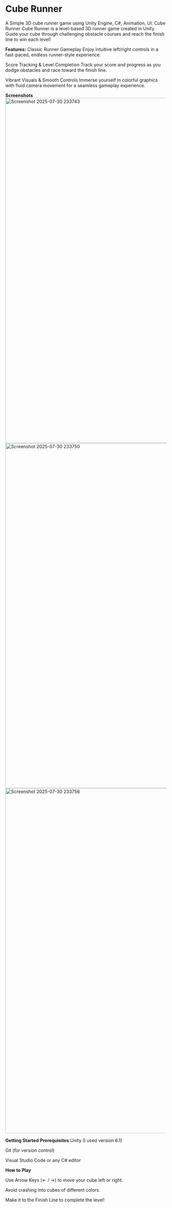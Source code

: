# Cube Runner
A Simple 3D cube runner game using Unity Engine, C#, Animation, UI.
Cube Runner 
Cube Runner  is a level-based 3D runner game created in Unity. Guide your cube through challenging obstacle courses and reach the finish line to win each level!

**Features:**
Classic Runner Gameplay
Enjoy intuitive left/right controls in a fast-paced, endless runner-style experience.

Score Tracking & Level Completion
Track your score and progress as you dodge obstacles and race toward the finish line.

Vibrant Visuals & Smooth Controls
Immerse yourself in colorful graphics with fluid camera movement for a seamless gameplay experience.



**Screenshots**
<img width="1919" height="1079" alt="Screenshot 2025-07-30 233743" src="https://github.com/user-attachments/assets/09507b6c-2e89-4e00-af76-9fc1f376aad8" />
<img width="1919" height="1079" alt="Screenshot 2025-07-30 233750" src="https://github.com/user-attachments/assets/30bcf9ab-080f-4ee7-abb6-8c2844a069e4" />
<img width="1919" height="1079" alt="Screenshot 2025-07-30 233756" src="https://github.com/user-attachments/assets/cd81ae34-2ad5-48ee-9a88-50fb2e1d3b67" />


**Getting Started**
**Prerequisites**
Unity (I used version 6.1)

Git (for version control)

Visual Studio Code or any C# editor

**How to Play**

Use Arrow Keys (← / →) to move your cube left or right.

Avoid crashing into cubes of different colors.

Make it to the Finish Line to complete the level!
